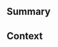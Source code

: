 <!--
  Thanks for creating a Pull Request! Before you submit, please make sure
  you've done the following:

  - Read the contributing document at https://github.com/superhealth/corening#contributing
-->

<!--
  Choose one of the following by uncommenting it:
-->

<!-- This is a bug fix. -->
<!-- This is an enhancement or feature. -->
<!-- This is a documentation change. -->

## Summary

<!--
  Provide a description of what your pull request changes.
-->

## Context

<!--
  Is this related to any GitHub issue(s)?
-->